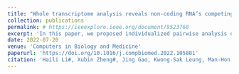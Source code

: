```yaml
---
title: "Whole transcriptome analysis reveals non-coding RNA’s competing endogenous gene pairs as novel form of motifs in serous ovarian cancer"
collection: publications
permalink: # https://ieeexplore.ieee.org/document/9523768
excerpt: 'In this paper, we proposed individualized pairwise analysis of gene expression (iPAGE).'
date: 2022-07-20
venue: 'Computers in Biology and Medicine'
paperurl: 'https://doi.org/10.1016/j.compbiomed.2022.105881'
citation: 'Haili Li#, Xubin Zheng#, Jing Gao, Kwong-Sak Leung, Man-Hon Wong, Shu Yang, Yakun Liu, Ming Dong, Huimin Bai, Xiufeng Ye, and Lixin Cheng. Whole transcriptome analysis reveals non-coding RNA’s competing endogenous gene pairs as novel form of motifs in serous ovarian cancer. Computers in Biology and Medicine, 2022.'
---
```


